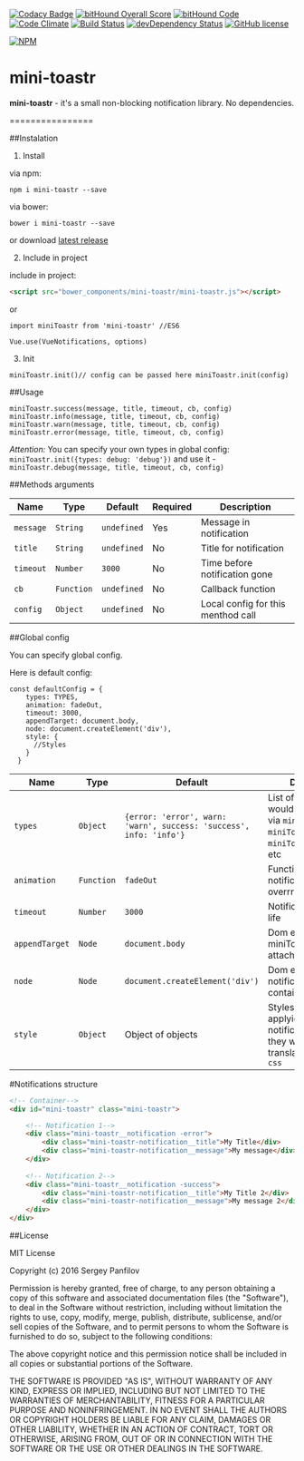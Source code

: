 [![Codacy Badge](https://api.codacy.com/project/badge/grade/874e7dce623149e18807bdc0a02671c2)](https://www.codacy.com/app/se-panfilov/mini-toastr)
[![bitHound Overall Score](https://www.bithound.io/github/se-panfilov/mini-toastr/badges/score.svg)](https://www.bithound.io/github/se-panfilov/mini-toastr) [![bitHound Code](https://www.bithound.io/github/se-panfilov/mini-toastr/badges/code.svg)](https://www.bithound.io/github/se-panfilov/mini-toastr)
[![Code Climate](https://codeclimate.com/github/se-panfilov/mini-toastr/badges/gpa.svg)](https://codeclimate.com/github/se-panfilov/mini-toastr)
[![Build Status](https://travis-ci.org/se-panfilov/mini-toastr.svg?branch=master)](https://travis-ci.org/se-panfilov/mini-toastr)
[![devDependency Status](https://david-dm.org/se-panfilov/mini-toastr/dev-status.svg)](https://david-dm.org/se-panfilov/mini-toastr#info=devDependencies)
[![GitHub license](https://img.shields.io/github/license/mashape/apistatus.svg)](https://github.com/se-panfilov/mini-toastr/blob/master/LICENSE)

[![NPM](https://nodei.co/npm/mini-toastr.png?downloads=true&downloadRank=true&stars=true)](https://nodei.co/npm/mini-toastr/)

# mini-toastr

**mini-toastr** - it's a small non-blocking notification library. No dependencies.

================

##Instalation

1. Install

via npm:

```shell
npm i mini-toastr --save
```

via bower:

```shell
bower i mini-toastr --save
```
or download [latest release][1]

2. Include in project

include in project:

```HTML
<script src="bower_components/mini-toastr/mini-toastr.js"></script>
```

or

```JS
import miniToastr from 'mini-toastr' //ES6
```

```JS
Vue.use(VueNotifications, options)
```

3. Init

```JS
miniToastr.init()// config can be passed here miniToastr.init(config)
```

##Usage

```JS
miniToastr.success(message, title, timeout, cb, config)
miniToastr.info(message, title, timeout, cb, config)
miniToastr.warn(message, title, timeout, cb, config)
miniToastr.error(message, title, timeout, cb, config)
```

*Attention:* You can specify your own types in global config: `miniToastr.init({types: debug: 'debug'})` and use it - `miniToastr.debug(message, title, timeout, cb, config)`

##Methods arguments

| Name | Type | Default | Required | Description | 
|---|---|---|---|---|
| `message` | `String` | `undefined` | Yes | Message in notification |
| `title` | `String` | `undefined` | No | Title for notification |
| `timeout` | `Number` | `3000` | No | Time before notification gone |
| `cb` | `Function` | `undefined` | No | Callback function |
| `config` | `Object` | `undefined` | No | Local config for this menthod call |

##Global config

You can specify global config.

Here is default config:


```JS
const defaultConfig = {
    types: TYPES,
    animation: fadeOut,
    timeout: 3000,
    appendTarget: document.body,
    node: document.createElement('div'),
    style: {
      //Styles
    }
  }
```

| Name | Type | Default  | Description | 
|---|---|---|---|
| `types` | `Object` | `{error: 'error', warn: 'warn', success: 'success', info: 'info'}` | List of methods that would be accessable via `miniToastr` i.e. `miniToastr.success()`, `miniToastr.info()`, etc |
| `animation` | `Function` | `fadeOut` | Function for remove notification. Can be overrrided |
| `timeout` | `Number` | `3000` | Notification time of life |
| `appendTarget` | `Node` | `document.body` | Dom element that miniToastr will be attached to |
| `node` | `Node` | `document.createElement('div')` | Dom element for notification's container |
| `style` | `Object` | Object of objects | Styles that would be applyied for notifications (after they wuld be translated from `js` to `css`  |

#Notifications structure

```HTML
<!-- Container-->
<div id="mini-toastr" class="mini-toastr"> 

    <!-- Notification 1-->
    <div class="mini-toastr__notification -error">
        <div class="mini-toastr-notification__title">My Title</div>
        <div class="mini-toastr-notification__message">My message</div>
    </div>
    
    <!-- Notification 2-->
    <div class="mini-toastr__notification -success">
        <div class="mini-toastr-notification__title">My Title 2</div>
        <div class="mini-toastr-notification__message">My message 2</div>
    </div>
</div>
```

##License

MIT License

Copyright (c) 2016 Sergey Panfilov

Permission is hereby granted, free of charge, to any person obtaining a copy
of this software and associated documentation files (the "Software"), to deal
in the Software without restriction, including without limitation the rights
to use, copy, modify, merge, publish, distribute, sublicense, and/or sell
copies of the Software, and to permit persons to whom the Software is
furnished to do so, subject to the following conditions:

The above copyright notice and this permission notice shall be included in all
copies or substantial portions of the Software.

THE SOFTWARE IS PROVIDED "AS IS", WITHOUT WARRANTY OF ANY KIND, EXPRESS OR
IMPLIED, INCLUDING BUT NOT LIMITED TO THE WARRANTIES OF MERCHANTABILITY,
FITNESS FOR A PARTICULAR PURPOSE AND NONINFRINGEMENT. IN NO EVENT SHALL THE
AUTHORS OR COPYRIGHT HOLDERS BE LIABLE FOR ANY CLAIM, DAMAGES OR OTHER
LIABILITY, WHETHER IN AN ACTION OF CONTRACT, TORT OR OTHERWISE, ARISING FROM,
OUT OF OR IN CONNECTION WITH THE SOFTWARE OR THE USE OR OTHER DEALINGS IN THE
SOFTWARE.


[1]: https://github.com/se-panfilov/mini-toastr/releases
